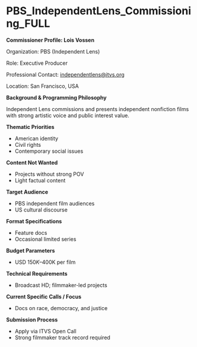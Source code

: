 # PBS_IndependentLens_Commissioning_FULL

**Commissioner Profile: Lois Vossen**

Organization: PBS (Independent Lens)

Role: Executive Producer

Professional Contact: independentlens@itvs.org

Location: San Francisco, USA

**Background & Programming Philosophy**

Independent Lens commissions and presents independent nonfiction films with strong artistic voice and public interest value.

**Thematic Priorities**

- American identity
- Civil rights
- Contemporary social issues

**Content Not Wanted**

- Projects without strong POV
- Light factual content

**Target Audience**

- PBS independent film audiences
- US cultural discourse

**Format Specifications**

- Feature docs
- Occasional limited series

**Budget Parameters**

- USD $150K–$400K per film

**Technical Requirements**

- Broadcast HD; filmmaker-led projects

**Current Specific Calls / Focus**

- Docs on race, democracy, and justice

**Submission Process**

- Apply via ITVS Open Call
- Strong filmmaker track record required